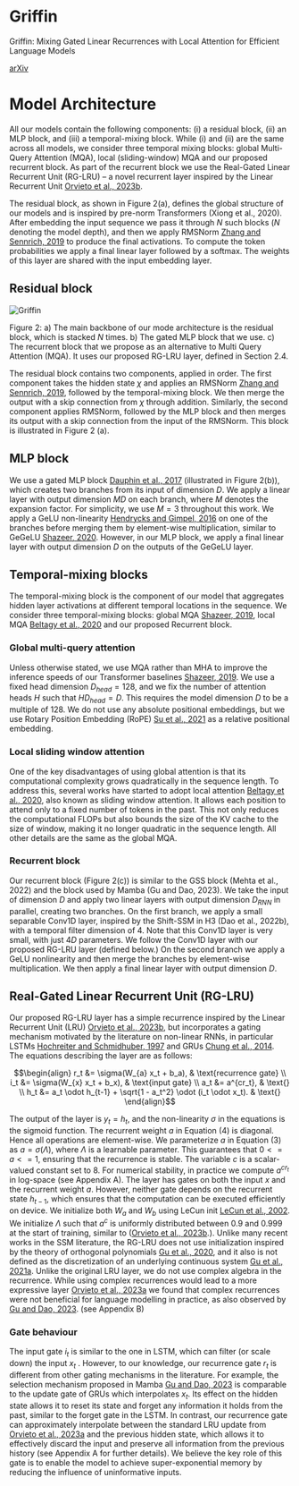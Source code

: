 # Griffin
Griffin: Mixing Gated Linear Recurrences with Local Attention for Efficient Language Models

[arXiv](https://arxiv.org/abs/2402.19427)

# Model Architecture
All our models contain the following components: (i) a residual block, (ii) an MLP block, and (iii) a temporal-mixing block. While (i) and (ii) are the same across all models, we consider three temporal mixing blocks: global Multi-Query Attention (MQA), local (sliding-window) MQA and our proposed recurrent block. As part of the recurrent block we use the Real-Gated Linear Recurrent Unit (RG-LRU) – a novel recurrent layer inspired by the Linear Recurrent Unit [Orvieto et al., 2023b](https://arxiv.org/abs/2303.06349).

The residual block, as shown in Figure 2(a), defines the global structure of our models and is inspired by pre-norm Transformers (Xiong et al., 2020). After embedding the input sequence we pass it through $N$ such blocks ($N$ denoting the model depth), and then we apply RMSNorm [Zhang and Sennrich, 2019](https://arxiv.org/abs/1910.07467) to produce the final activations. To compute the token probabilities we apply a final linear layer followed by a softmax. The weights of this layer are shared with the input embedding layer.
## Residual block

![Griffin](https://arxiv.org/html/2402.19427v1/x3.png)

Figure 2: a) The main backbone of our mode architecture is the residual block, which is stacked $N$ times. b) The gated MLP block that we use. c) The recurrent block that we propose as an alternative to Multi Query Attention (MQA). It uses our proposed RG-LRU layer, defined in Section 2.4.

The residual block contains two components, applied in order. The first component takes the hidden state $\chi$ and applies an RMSNorm [Zhang and Sennrich, 2019](https://arxiv.org/abs/1910.07467), followed by the temporal-mixing block. We then merge the output with a skip connection from $\chi$ through addition. Similarly, the second component applies RMSNorm, followed by the MLP block and then merges its output with a skip connection from the input of the RMSNorm. This block is illustrated in Figure 2 (a).

## MLP block
We use a gated MLP block  [Dauphin et al., 2017](https://arxiv.org/abs/1612.08083) (illustrated in Figure 2(b)), which creates two branches from its input of dimension
$D$. We apply a linear layer with output dimension $MD$
 on each branch, where $M$ denotes the expansion factor. For simplicity, we use $M=3$ throughout this work. We apply a GeLU non-linearity [Hendrycks and Gimpel, 2016](https://arxiv.org/abs/1606.08415) on one of the branches before merging them by element-wise multiplication, similar to GeGeLU [Shazeer, 2020](https://arxiv.org/abs/2002.05202). However, in our MLP block, we apply a final linear layer with output dimension $D$ on the outputs of the GeGeLU layer.

## Temporal-mixing blocks
The temporal-mixing block is the component of our model that aggregates hidden layer activations at different temporal locations in the sequence. We consider three temporal-mixing blocks: global MQA [Shazeer, 2019](https://arxiv.org/abs/1911.02150), local MQA [Beltagy et al., 2020](https://arxiv.org/abs/2004.05150) and our proposed Recurrent block.

### Global multi-query attention
Unless otherwise stated, we use MQA rather than MHA to improve the inference speeds of our Transformer baselines [Shazeer, 2019](https://arxiv.org/abs/1911.02150). We use a fixed head dimension $D_{head}=128$, and we fix the number of attention heads $H$ such that $HD_{head}=D$. This requires the model dimension $D$ to be a multiple of 128. We do not use any absolute positional embeddings, but we use Rotary Position Embedding (RoPE) [Su et al., 2021](https://arxiv.org/abs/2104.09864) as a relative positional embedding.

### Local sliding window attention
One of the key disadvantages of using global attention is that its computational complexity grows quadratically in the sequence length. To address this, several works have started to adopt local attention [Beltagy et al., 2020](https://arxiv.org/abs/2004.05150), also known as sliding window attention. It allows each position to attend only to a fixed number of tokens in the past. This not only reduces the computational FLOPs but also bounds the size of the KV cache to the size of window, making it no longer quadratic in the sequence length. All other details are the same as the global MQA.

### Recurrent block
Our recurrent block (Figure 2(c)) is similar to the GSS block (Mehta et al., 2022) and the block used by Mamba (Gu and Dao, 2023). We take the input of dimension $D$  and apply two linear layers with output dimension $D_{RNN}$ in parallel, creating two branches. On the first branch, we apply a small separable Conv1D layer, inspired by the Shift-SSM in H3 (Dao et al., 2022b), with a temporal filter dimension of 4. Note that this Conv1D layer is very small, with just $4D$
 parameters. We follow the Conv1D layer with our proposed RG-LRU layer (defined below.) On the second branch we apply a GeLU nonlinearity and then merge the branches by element-wise multiplication. We then apply a final linear layer with output dimension $D$.

## Real-Gated Linear Recurrent Unit (RG-LRU)
Our proposed RG-LRU layer has a simple recurrence inspired by the Linear Recurrent Unit (LRU) [Orvieto et al., 2023b](https://arxiv.org/abs/2303.06349), but incorporates a gating mechanism motivated by the literature on non-linear RNNs, in particular LSTMs [Hochreiter and Schmidhuber, 1997](https://direct.mit.edu/neco/article-abstract/9/8/1735/6109/Long-Short-Term-Memory?redirectedFrom=fulltext) and GRUs [Chung et al., 2014](https://arxiv.org/abs/1412.3555). The equations describing the layer are as follows:

$$\begin{align}
r_t &= \sigma(W_{a} x_t + b_a), & \text{recurrence gate} \\
i_t &= \sigma(W_{x} x_t + b_x), & \text{input gate} \\
a_t &= a^{cr_t}, & \text{} \\
h_t &= a_t \odot h_{t-1} + \sqrt{1 - a_t^2} \odot (i_t \odot x_t). & \text{}
\end{align}$$

The output of the layer is $y_t=h_t$, and the non-linearity $\sigma$ in the equations is the sigmoid function. The recurrent weight $a$ in Equation (4) is diagonal. Hence all operations are element-wise. We parameterize $a$ in Equation (3) as $a=\sigma(\Lambda)$, where $\Lambda$ is a learnable parameter. This guarantees that $0 <= a <= 1$, ensuring that the recurrence is stable. The variable $c$ is a scalar-valued constant set to 8. For numerical stability, in practice we compute $a^{cr_t}$ in log-space (see Appendix A). The layer has gates on both the input $x$ and the recurrent weight $a$. However, neither gate depends on the recurrent state $h_{t-1}$, which ensures that the computation can be executed efficiently on device. We initialize both $W_{a}$ and $W_{b}$ using LeCun init [LeCun et al., 2002](https://cseweb.ucsd.edu/classes/wi08/cse253/Handouts/lecun-98b.pdf). We initialize $\Lambda$ such that $a^c$ is uniformly distributed between $0.9$ and $0.999$ at the start of training, similar to ([Orvieto et al., 2023b](https://arxiv.org/abs/2303.06349).). Unlike many recent works in the SSM literature, the RG-LRU does not use initialization inspired by the theory of orthogonal polynomials [Gu et al., 2020](https://proceedings.neurips.cc/paper/2020/hash/102f0bb6efb3a6128a3c750dd16729be-Abstract.html), and it also is not defined as the discretization of an underlying continuous system [Gu et al., 2021a](https://arxiv.org/abs/2111.00396). Unlike the original LRU layer, we do not use complex algebra in the recurrence. While using complex recurrences would lead to a more expressive layer [Orvieto et al., 2023a](https://arxiv.org/abs/2307.11888) we found that complex recurrences were not beneficial for language modelling in practice, as also observed by [Gu and Dao, 2023](https://arxiv.org/abs/2312.00752). (see Appendix B)

### Gate behaviour
The input gate $i_t$ is similar to the one in LSTM, which can filter (or scale down) the input $x_t$
. However, to our knowledge, our recurrence gate $r_t$ is different from other gating mechanisms in the literature. For example, the selection mechanism proposed in Mamba [Gu and Dao, 2023](https://arxiv.org/abs/2312.00752) is comparable to the update gate of GRUs which interpolates  $x_t$. Its effect on the hidden state allows it to reset its state and forget any information it holds from the past, similar to the forget gate in the LSTM. In contrast, our recurrence gate can approximately interpolate between the standard LRU update from [Orvieto et al., 2023a](https://arxiv.org/abs/2307.11888) and the previous hidden state, which allows it to effectively discard the input and preserve all information from the previous history (see Appendix A for further details). We believe the key role of this gate is to enable the model to achieve super-exponential memory by reducing the influence of uninformative inputs.
